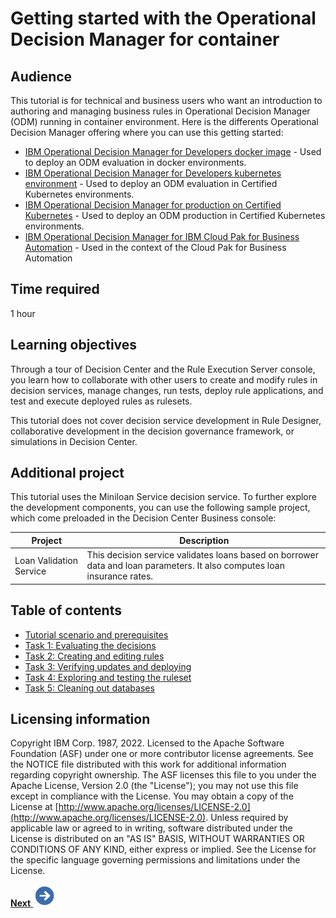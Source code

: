 # Getting started with the Operational Decision Manager for container 

## Audience

This tutorial is for technical and business users who want an introduction to authoring and managing business rules in Operational Decision Manager (ODM) running in container environment.
Here is the differents Operational Decision Manager offering where you can use this getting started:
   * [IBM Operational Decision Manager for Developers docker image](https://hub.docker.com/r/ibmcom/odm/) - Used to deploy an ODM evaluation in docker environments.
   * [IBM Operational Decision Manager for Developers kubernetes environment](https://artifacthub.io/packages/helm/ibm-charts/ibm-odm-dev/22.1.0) - Used to deploy an ODM evaluation in Certified Kubernetes environments.
   * [IBM Operational Decision Manager for production on Certified Kubernetes](https://www.ibm.com/docs/en/odm/8.11.0?topic=kubernetes-installing-odm-production) - Used to deploy an ODM production in Certified Kubernetes environments.
   * [IBM Operational Decision Manager for IBM Cloud Pak for Business Automation](https://www.ibm.com/docs/en/cloud-paks/cp-biz-automation/22.0.1?topic=capabilities-operational-decision-manager) - Used in the context of the Cloud Pak for Business Automation
    
## Time required

1 hour

## Learning objectives

Through a tour of Decision Center and the Rule Execution Server console, you learn how to collaborate with other users to create and modify rules in decision services, manage changes, run tests, deploy rule applications, and test and execute deployed rules as rulesets.

This tutorial does not cover decision service development in Rule Designer, collaborative development in the decision governance framework, or simulations in Decision Center.

## Additional project

This tutorial uses the Miniloan Service decision service. To further explore the development components, you can use the following sample project, which come preloaded in the Decision Center Business console:

|Project|Description|
|------|-----------|
|Loan Validation Service|This decision service validates loans based on borrower data and loan parameters. It also computes loan insurance rates.|

## Table of contents

-   [Tutorial scenario and prerequisites](doc/topics/tut_icp_gs_int.md)
-   [Task 1: Evaluating the decisions](doc/topics/tut_icp_gs_evaluate_changes_lsn.md)
-   [Task 2: Creating and editing rules](doc/topics/tut_icp_gs_create_rules_lsn.md)
-   [Task 3: Verifying updates and deploying](doc/topics/tut_icp_gs_test_deploy_lsn.md)
-   [Task 4: Exploring and testing the ruleset](doc/topics/tut_icp_gs_test_ruleset_lsn.md)
-   [Task 5: Cleaning out databases](doc/topics/tut_icp_gs_clean_db_lsn.md)

## Licensing information

Copyright IBM Corp. 1987, 2022. Licensed to the Apache Software Foundation \(ASF\) under one or more contributor license agreements. See the NOTICE file distributed with this work for additional information regarding copyright ownership. The ASF licenses this file to you under the Apache License, Version 2.0 \(the "License"\); you may not use this file except in compliance with the License. You may obtain a copy of the License at [http://www.apache.org/licenses/LICENSE-2.0](http://www.apache.org/licenses/LICENSE-2.0). Unless required by applicable law or agreed to in writing, software distributed under the License is distributed on an "AS IS" BASIS, WITHOUT WARRANTIES OR CONDITIONS OF ANY KIND, either express or implied. See the License for the specific language governing permissions and limitations under the License.

[**Next** ![Next icon](doc/images/next.jpg)](doc/topics/tut_icp_gs_int.md)
